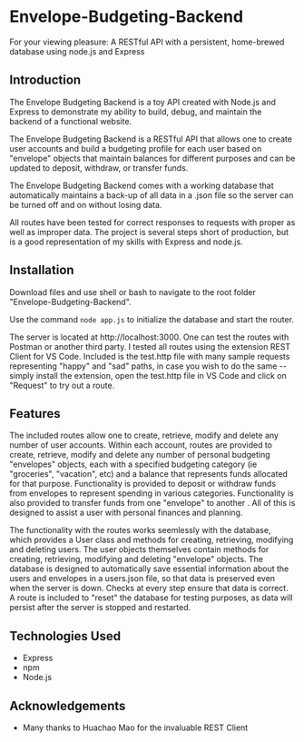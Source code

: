 # Envelope-Budgeting-Backend

For your viewing pleasure:  A RESTful API with a persistent, home-brewed database using node.js and Express 


## Introduction

The Envelope Budgeting Backend is a toy API created with Node.js and Express to demonstrate my ability to build, debug, and maintain the backend of a functional website.  

The Envelope Budgeting Backend is a RESTful API that allows one to create user accounts and build a budgeting profile for each user based on "envelope" objects that maintain balances for different purposes and can be updated to deposit, withdraw, or transfer funds.

The Envelope Budgeting Backend comes with a working database that automatically maintains a back-up of all data in a .json file so the server can be turned off and on without losing data.  

All routes have been tested for correct responses to requests with proper as well as improper data.  The project is several steps short of production, but is a good representation of my skills with Express and node.js.

## Installation

Download files and use shell or bash to navigate to the root folder "Envelope-Budgeting-Backend".

Use the command `node app.js` to initialize the database and start the router.

The server is located at http://localhost:3000.  One can test the routes with Postman or another third party. I tested all routes using the extension REST Client for VS Code.  Included is the test.http file with many sample requests representing "happy" and "sad" paths, in case you wish to do the same -- simply install the extension, open the test.http file in VS Code and click on "Request" to try out a route.


## Features

The included routes allow one to create, retrieve, modify and delete any number of user accounts.  Within each account, routes are provided to create, retrieve, modify and delete any number of personal budgeting "envelopes" objects, each with a specified budgeting category (ie "groceries", "vacation", etc) and a balance that represents funds allocated for that purpose.  Functionality is provided to deposit or withdraw funds from envelopes to represent spending in various categories.  Functionality is also provided to transfer funds from one "envelope" to another .  All of this is designed to assist a user with personal finances and planning.  

The functionality with the routes works seemlessly with the database, which provides a User class and methods for creating, retrieving, modifying and deleting users.  The user objects themselves contain methods for creating, retrieving, modifying and deleting "envelope" objects.  The database is designed to automatically save essential information about the users and envelopes in a users.json file, so that data is preserved even when the server is down.  Checks at every step ensure that data is correct.  A route is included to "reset" the database for testing purposes, as data will persist after the server is stopped and restarted.  

## Technologies Used

- Express
- npm
- Node.js

## Acknowledgements

- Many thanks to Huachao Mao for the invaluable REST Client
